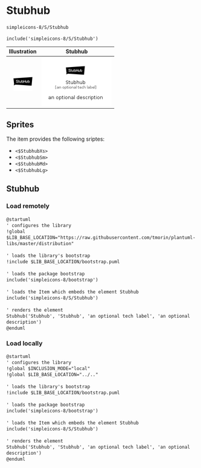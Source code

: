 # Stubhub


```text
simpleicons-8/S/Stubhub
```

```text
include('simpleicons-8/S/Stubhub')
```



| Illustration | Stubhub |
| :---: | :---: |
| ![illustration for Illustration](../../simpleicons-8/S/Stubhub.png) | ![illustration for Stubhub](../../simpleicons-8/S/Stubhub.Local.png) |



## Sprites
The item provides the following sriptes:

- `<$StubhubXs>`
- `<$StubhubSm>`
- `<$StubhubMd>`
- `<$StubhubLg>`





## Stubhub

### Load remotely
```plantuml
@startuml
' configures the library
!global $LIB_BASE_LOCATION="https://raw.githubusercontent.com/tmorin/plantuml-libs/master/distribution"

' loads the library's bootstrap
!include $LIB_BASE_LOCATION/bootstrap.puml

' loads the package bootstrap
include('simpleicons-8/bootstrap')

' loads the Item which embeds the element Stubhub
include('simpleicons-8/S/Stubhub')

' renders the element
Stubhub('Stubhub', 'Stubhub', 'an optional tech label', 'an optional description')
@enduml
```

### Load locally
```plantuml
@startuml
' configures the library
!global $INCLUSION_MODE="local"
!global $LIB_BASE_LOCATION="../.."

' loads the library's bootstrap
!include $LIB_BASE_LOCATION/bootstrap.puml

' loads the package bootstrap
include('simpleicons-8/bootstrap')

' loads the Item which embeds the element Stubhub
include('simpleicons-8/S/Stubhub')

' renders the element
Stubhub('Stubhub', 'Stubhub', 'an optional tech label', 'an optional description')
@enduml
```

